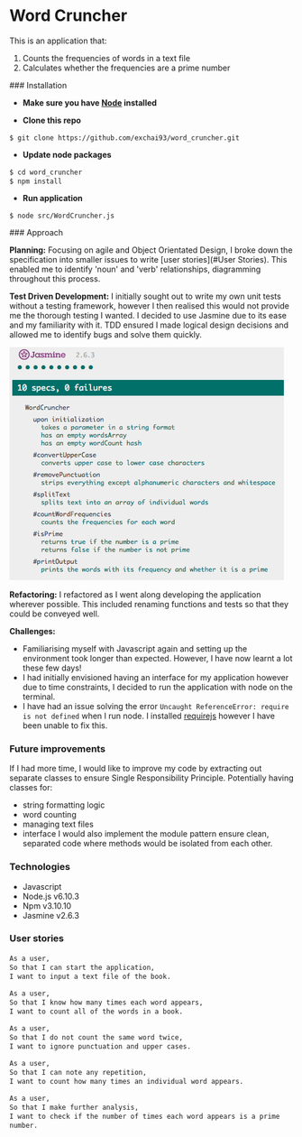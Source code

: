 # Word Cruncher

This is an application that:
1. Counts the frequencies of words in a text file
2. Calculates whether the frequencies are a prime number

### Installation

- **Make sure you have [Node](https://nodejs.org/en/) installed**

- **Clone this repo**
```
$ git clone https://github.com/exchai93/word_cruncher.git
```
- **Update node packages**
```
$ cd word_cruncher
$ npm install
```
- **Run application**
```
$ node src/WordCruncher.js
```
### Approach

**Planning:** Focusing on agile and Object Orientated Design, I broke down the specification into smaller issues to write [user stories](#User Stories). This enabled me to identify 'noun' and 'verb' relationships, diagramming throughout this process.

**Test Driven Development:** I initially sought out to write my own unit tests without a testing framework, however I then realised this would not provide me the thorough  testing I wanted. I decided to use Jasmine due to its ease and my familiarity with it. TDD ensured I made logical design decisions and allowed me to identify bugs and solve them quickly.

![jasmine screenshot](/images/jasmine_screenshot.png)

**Refactoring:** I refactored as I went along developing the application wherever possible. This included renaming functions and tests so that they could be conveyed well.

**Challenges:**
- Familiarising myself with Javascript again and setting up the environment took longer than expected. However, I have now learnt a lot these few days!
- I had initially envisioned having an interface for my application however due to time constraints, I decided to run the application with node on the terminal.
- I have had an issue solving the error `Uncaught ReferenceError: require is not defined` when I run node. I installed [requirejs](http://requirejs.org/docs/node.html) however I have been unable to fix this. 

### Future improvements

If I had more time, I would like to improve my code by extracting out separate classes to ensure Single Responsibility Principle. Potentially having classes for:
- string formatting logic
- word counting
- managing text files
- interface
I would also implement the module pattern ensure clean, separated code where methods would be isolated from each other.

### Technologies
- Javascript
- Node.js v6.10.3
- Npm v3.10.10
- Jasmine v2.6.3

### User stories
```
As a user,
So that I can start the application,
I want to input a text file of the book.
```
```
As a user,
So that I know how many times each word appears,
I want to count all of the words in a book.
```
```
As a user,
So that I do not count the same word twice,
I want to ignore punctuation and upper cases.
```
```
As a user,
So that I can note any repetition,
I want to count how many times an individual word appears.
```
```
As a user,
So that I make further analysis,
I want to check if the number of times each word appears is a prime number.
```
